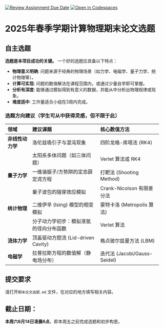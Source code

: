 [![Review Assignment Due Date](https://classroom.github.com/assets/deadline-readme-button-22041afd0340ce965d47ae6ef1cefeee28c7c493a6346c4f15d667ab976d596c.svg)](https://classroom.github.com/a/J9r4eX1O)
[![Open in Codespaces](https://classroom.github.com/assets/launch-codespace-2972f46106e565e64193e422d61a12cf1da4916b45550586e14ef0a7c637dd04.svg)](https://classroom.github.com/open-in-codespaces?assignment_repo_id=19808451)
# 2025年春季学期计算物理期末论文选题

## 自主选题

**选题是本项目成功的关键。** 一个好的选题应具备以下特点：

- **物理意义明确**: 问题来源于经典的物理场景（如力学、电磁学、量子力学、统计物理等）。
- **计算可实现**: 问题的数值解法在课程范围内，或通过少量自学即可掌握。
- **分析有深度**: 能够通过模拟得到有意义的数据，并能从中分析出物理规律或现象。
- **难度适中**: 工作量适合小组在3周内完成。

### **选题方向建议（学生可从中获得灵感，但不限于此）**

|领域|建议课题|核心数值方法|
|:--|:--|:--|
|**非线性动力学**|洛伦兹吸引子与混沌现象|四阶龙格-库塔法 (RK4)|
||太阳系多体问题（如三体问题）|Verlet 算法或 RK4|
|**量子力学**|一维谐振子/方势阱的定态薛定谔方程|打靶法 (Shooting Method)|
||量子波包的隧穿效应模拟|Crank-Nicolson 有限差分法|
|**统计物理**|二维伊辛 (Ising) 模型的相变模拟|蒙特卡洛 (Metropolis 算法)|
||分子动力学初步：模拟液氩的径向分布函数|Verlet 算法|
|**流体力学**|顶盖驱动方腔流 (Lid-driven Cavity)|格点玻尔兹曼方法 (LBM)|
|**电磁学**|拉普拉斯方程的数值解（静电场分布）|迭代法 (Jacobi/Gauss-Seidel)|


## 提交要求

请打开`期末论文选题.md` 文件，在对应的地方填写相关内容。


## 截止日期：

**本周六6月14日凌晨6点**，即本周五之前完成选题和初步构思。
